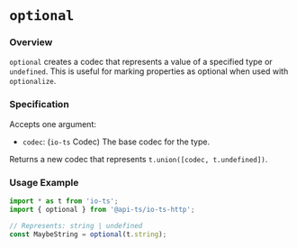 # `optional`

### Overview

`optional` creates a codec that represents a value of a specified type or `undefined`.
This is useful for marking properties as optional when used with `optionalize`.

### Specification

Accepts one argument:

- `codec`: (`io-ts` Codec) The base codec for the type.

Returns a new codec that represents `t.union([codec, t.undefined])`.

### Usage Example

```typescript
import * as t from 'io-ts';
import { optional } from '@api-ts/io-ts-http';

// Represents: string | undefined
const MaybeString = optional(t.string);
```
